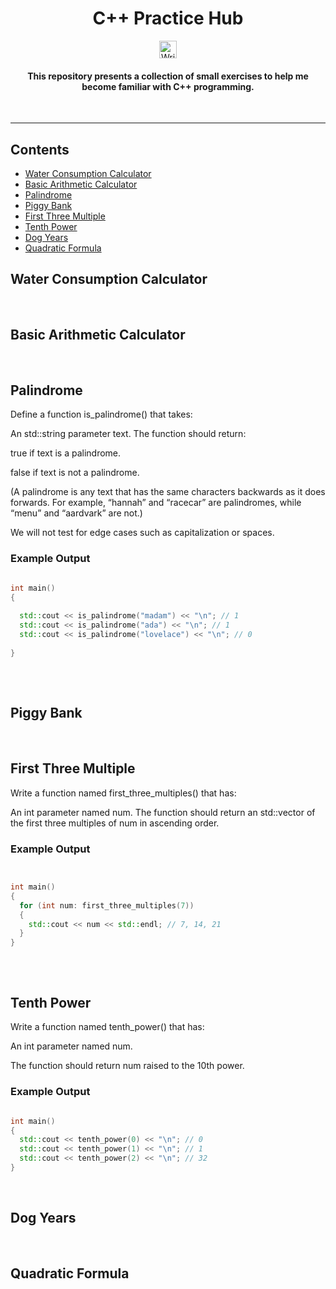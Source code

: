 <a id="readme-top"></a>

<h1></h1>
<h1 align="center"> C++ Practice Hub </h1>

<div align="center">

<img src="https://github.com/user-attachments/assets/19e2ad7a-048e-4e53-b391-50dc638013a0" alt="Written on C plus plus badge" height=28px >


<h4>
This repository presents a collection of small exercises to help me become familiar with C++ programming.
</h4>
<br>

</div>

<hr>

## Contents
* [ Water Consumption Calculator ](#water-consumption-calculator)
* [ Basic Arithmetic Calculator ](#basic-arithmetic-calculator)
* [ Palindrome ](#palindrome)
* [ Piggy Bank ](#piggy-bank)
* [ First Three Multiple ](#first-three-multiple)
* [ Tenth Power ](#tenth-power)
* [ Dog Years ](#dog-years)
* [ Quadratic Formula ](#quadratic-formula)



## Water Consumption Calculator 

<br>

## Basic Arithmetic Calculator

<br>

## Palindrome
Define a function is_palindrome() that takes:

An std::string parameter text.
The function should return:

true if text is a palindrome.

false if text is not a palindrome.

(A palindrome is any text that has the same characters backwards as it does forwards. For example, “hannah” and “racecar” are palindromes, while “menu” and “aardvark” are not.)

We will not test for edge cases such as capitalization or spaces.

### Example Output
```cpp

int main() 
{
  
  std::cout << is_palindrome("madam") << "\n"; // 1
  std::cout << is_palindrome("ada") << "\n"; // 1
  std::cout << is_palindrome("lovelace") << "\n"; // 0  
  
}

```
##

<br>

## Piggy Bank

<br>

## First Three Multiple
Write a function named first_three_multiples() that has:

An int parameter named num.
The function should return an std::vector of the first three multiples of num in ascending order.

### Example Output
```cpp


int main() 
{  
  for (int num: first_three_multiples(7))
  {
    std::cout << num << std::endl; // 7, 14, 21 
  }
}

```
##

<br>

## Tenth Power
Write a function named tenth_power() that has:

An int parameter named num.

The function should return num raised to the 10th power.

### Example Output
```cpp

int main() 
{
  std::cout << tenth_power(0) << "\n"; // 0 
  std::cout << tenth_power(1) << "\n"; // 1
  std::cout << tenth_power(2) << "\n"; // 32
}

```
<br>

## Dog Years

<br>

## Quadratic Formula 
